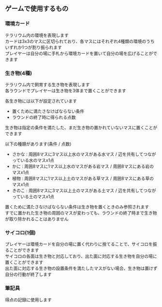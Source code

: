 ゲームで使用するもの
--------------------
### 環境カード
テラリウム内の環境を表現します  
カードは3x3のマスに区切られており、各マスにはそれぞれ4種類の環境のうちいずれか1つが割り振られます  
プレイヤーは自分の場に手札から環境カードを置いて自分の場を広げることができます

### 生き物(4種)
テラリウム内で飼育する生き物を表現します  
各ラウンドでプレイヤーは生き物を3体まで置くことができます

各生き物には以下が設定されています
- 置くために満たさなけばならない条件
- ラウンドの終了時に得られる点数

生き物は指定の条件を満たした、まだ生き物の置かれていないマスに置くことができます

以下の種類があります(条件 / 点数)
- さかな : 周囲8マスに3マス以上水のマスがある水マス / 辺を共有してつながっている水のマスx1点
- かに   : 周囲8マスに1マス以上水のマスがある岩マス / 周囲8マスにある岩のマスx1点
- 植物   : 周囲8マスに1マス以上土のマスがある草マス / 周囲8マスにある草のマスx1点
- きのこ : 周囲8マスに3マス以上土のマスがある土マス / 辺を共有してつながっている土のマスx1点

置くために満たさなけばならない条件は生き物を置くときのみ参照されます  
すでに置かれた生き物の周囲のマスが変わっても、ラウンドの終了時まで生き物が取り除かれることはありません

### サイコロ(1個)
プレイヤーは環境カードを自分の場に置く代わりに捨てることで、サイコロを振ることができます  
サイコロの各面は生き物と対応しており、出た面に対応する生き物を自分の場に置くことができます  
出た面に対応する生き物の設置条件を満たしたマスがない場合、生き物は置けず自分の行動が終了します

### 筆記具
得点の記録に使用します
